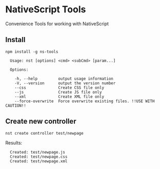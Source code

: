 # NativeScript Tools
Convenience Tools for working with NativeScript

## Install
`npm install -g ns-tools`

````
  Usage: nst [options] <cmd> <subCmd> [param...]

  Options:

    -h, --help         output usage information
    -V, --version      output the version number
    --css              Create CSS file only
    --js               Create JS file only
    --xml              Create XML file only
    --force-overwrite  Force overwrite existing files. !!USE WITH CAUTION!!
````    

## Create new controller
`nst create controller test/newpage`

Results:

````
  Created: test/newpage.js
  Created: test/newpage.css
  Created: test/newpage.xml
````